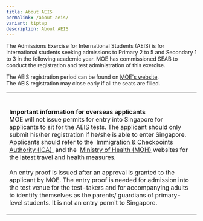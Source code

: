 ```yaml
---
title: About AEIS
permalink: /about-aeis/
variant: tiptap
description: About AEIS
---
```

<p>The Admissions Exercise for International Students (AEIS) is for international
students seeking admissions to Primary 2 to 5 and Secondary 1 to 3 in the&nbsp;following&nbsp;academic
year. MOE has commissioned SEAB to conduct the registration and test administration
of this exercise.</p>
<p>The AEIS registration period can be found on&nbsp;<a href="https://www.moe.gov.sg/international-students/aeis/apply" rel="noopener noreferrer nofollow" target="_blank"><u>MOE's website</u></a>.
<br>The AEIS registration may close early if all the seats are filled.</p>
<table>
<tbody>
<tr>
<td rowspan="1" colspan="1">
<p></p>
</td>
<td rowspan="1" colspan="1">
<p></p>
</td>
<td rowspan="1" colspan="1">
<p></p>
</td>
</tr>
<tr>
<td rowspan="1" colspan="3">
<p><strong>Important information for overseas applicants</strong>
<br>MOE will not issue permits for entry into Singapore for applicants to
sit for the AEIS tests. The applicant should only submit his/her registration
if he/she is able to enter Singapore. Applicants should refer to the&nbsp;
<a href="https://safetravel.ica.gov.sg/" rel="noopener noreferrer" target="_blank"><u>Immigration &amp; Checkpoints Authority (ICA)</u>
</a>&nbsp;and the&nbsp; <a href="https://www.moh.gov.sg/covid-19" rel="noopener noreferrer" target="_blank"><u>Ministry of Health (MOH)</u></a>&nbsp;websites
for the latest travel and health measures.
<br>
<br>An entry proof is issued after an approval is granted to the applicant
by MOE. The entry proof is needed for admission into the test venue for
the test-takers and for accompanying adults to identify themselves as the
parents/ guardians of primary-level students. It is not an entry permit
to Singapore.</p>
</td>
</tr>
</tbody>
</table>
<p></p>